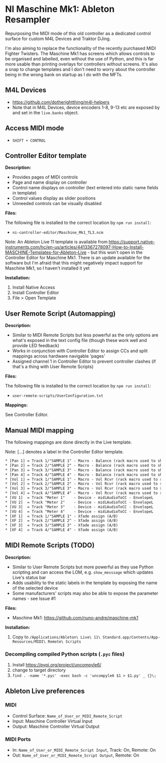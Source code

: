 # NI Maschine Mk1: Ableton Resampler

Repurposing the MIDI mode of this old controller as a dedicated control surface for custom M4L Devices and Traktor DJing.

I'm also aiming to replace the functionality of the recently purchased MIDI Fighter Twisters. The Maschine Mk1 has screens which allows controls to be organised and labelled, even without the use of Python, and this is far more usable than printing overlays for controllers without screens. It's also a snap to change templates and I don't need to worry about the controller being in the wrong bank on startup as I do with the MFTs.

## M4L Devices

* <https://github.com/dotherightthing/m4l-helpers>
* Note that in M4L Devices, device encoders 1-8, 9-13 etc are exposed by and set in the `live.banks` object.

## Access MIDI mode

* `SHIFT + CONTROL`

## Controller Editor template

**Description:**

* Provides pages of MIDI controls
* Page and name display on controller
* Control name displays on controller (text entered into static name fields in template)
* Control values display as slider positions
* Unneeded controls can be visually disabled

**Files:**

The following file is installed to the correct location by `npm run install`:

* `ni-controller-editor/Maschine_Mk1_TL3.ncm`

Note: An Ableton Live 11 template is available from <https://support.native-instruments.com/hc/en-us/articles/4413367278097-How-to-Install-MASCHINE-Templates-for-Ableton-Live> - but this won't open in the Controller Editor for Maschine Mk1. There is an update available for the software but I'm afraid that this might negatively impact support for Maschine Mk1, so I haven't installed it yet

**Installation:**

1. Install Native Access
2. Install Controller Editor
3. File > Open Template

## User Remote Script (Automapping)

**Description:**

* Similar to MIDI Remote Scripts but less powerful as the only options are what's exposed in the text config file (though these work well and provide LED feedback)
* Works in conjunction with Controller Editor to assign CCs and split mappings across hardware navigable 'pages'
* Assigned channel 1 in Controller Editor to prevent controller clashes (if that's a thing with User Remote Scripts)

**Files:**

The following file is installed to the correct location by `npm run install`:

* `user-remote-scripts/UserConfiguration.txt`

**Mappings:**

See Controller Editor.

## Manual MIDI mapping

The following mappings are done directly in the Live template.

Note: [...] denotes a label in the Controller Editor template.

```txt
* [Pan 1] = Track 1/"SAMPLE 1" - Macro - Balance (rack macro used to share setting with Push2)
* [Pan 2] = Track 2/"SAMPLE 2" - Macro - Balance (rack macro used to share setting with Push2)
* [Pan 3] = Track 3/"SAMPLE 3" - Macro - Balance (rack macro used to share setting with Push2)
* [Pan 4] = Track 4/"SAMPLE 4" - Macro - Balance (rack macro used to share setting with Push2)
* [Vol 1] = Track 1/"SAMPLE 1" - Macro - Vol Rcvr (rack macro used to share setting with Push2)
* [Vol 2] = Track 2/"SAMPLE 2" - Macro - Vol Rcvr (rack macro used to share setting with Push2)
* [Vol 3] = Track 3/"SAMPLE 3" - Macro - Vol Rcvr (rack macro used to share setting with Push2)
* [Vol 4] = Track 4/"SAMPLE 4" - Macro - Vol Rcvr (rack macro used to share setting with Push2)
* [VU 1]  = Track "Meter 1"    - Device - midiAudioToCC - EnvelopeL
* [VU 2]  = Track "Meter 2"    - Device - midiAudioToCC - EnvelopeL
* [VU 3]  = Track "Meter 3"    - Device - midiAudioToCC - EnvelopeL
* [VU 4]  = Track "Meter 4"    - Device - midiAudioToCC - EnvelopeL
* [XF 1]  = Track 1/"SAMPLE 1" - Xfade assign (A/B)
* [XF 2]  = Track 2/"SAMPLE 2" - Xfade assign (A/B)
* [XF 3]  = Track 3/"SAMPLE 3" - Xfade assign (A/B)
* [XF 4]  = Track 4/"SAMPLE 4" - Xfade assign (A/B)
```

## MIDI Remote Scripts (TODO)

**Description:**

* Similar to User Remote Scripts but more powerful as they use Python scripting and can access the LOM, e.g. `show_messsage` which updates Live's status bar
* Adds usability to the static labels in the template by exposing the name of the selected device
* Some manufacturers' scripts may also be able to expose the parameter names - see Issue #1

**Files:**

* Maschine Mk1: <https://github.com/nuno-andre/maschine-mk1>

**Installation:**

1. Copy to `/Applications/Ableton\ Live\ 11\ Standard.app/Contents/App-Resources/MIDI\ Remote\ Scripts`

### Decompiling compiled Python scripts (`.pyc` files)

1. Install <https://pypi.org/project/uncompyle6/>
2. change to target directory
3. `find . -name '*.pyc' -exec bash -c 'uncompyle6 $1 > $1.py' _ {}\;`

## Ableton Live preferences

### MIDI

* Control Surface: `Name_of_User_or_MIDI_Remote_Script`
* Input: Maschine Controller Virtual Input
* Output: Maschine Controller Virtual Output

### MIDI Ports

* In: `Name_of_User_or_MIDI_Remote_Script Input`, Track: On, Remote: On
* Out: `Name_of_User_or_MIDI_Remote_Script Output`, Remote: On
